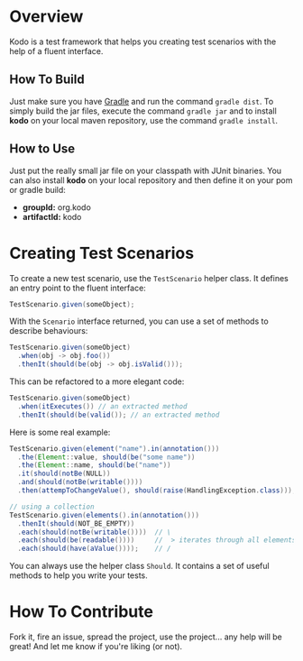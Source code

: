 # Overview

Kodo is a test framework that helps you creating test scenarios with the help of a fluent interface.

## How To Build

Just make sure you have [Gradle][] and run the command `gradle dist`. To simply build the jar files, execute the command `gradle jar` and to install **kodo** on your local maven repository, use the command `gradle install`.

## How to Use

Just put the really small jar file on your classpath with JUnit binaries. You can also install **kodo** on your local repository and then define it on your pom or gradle build:

- **groupId:** org.kodo
- **artifactId:** kodo

# Creating Test Scenarios

To create a new test scenario, use the `TestScenario` helper class. It defines an entry point to the fluent interface:

~~~java
TestScenario.given(someObject);
~~~

With the `Scenario` interface returned, you can use a set of methods to describe behaviours:

~~~java
TestScenario.given(someObject)
  .when(obj -> obj.foo())
  .thenIt(should(be(obj -> obj.isValid()));
~~~

This can be refactored to a more elegant code:

~~~java
TestScenario.given(someObject)
  .when(itExecutes()) // an extracted method
  .thenIt(should(be(valid()); // an extracted method
~~~

Here is some real example:

~~~java
TestScenario.given(element("name").in(annotation()))
  .the(Element::value, should(be("some name"))
  .the(Element::name, should(be("name"))
  .it(should(notBe(NULL))
  .and(should(notBe(writable())))
  .then(attempToChangeValue(), should(raise(HandlingException.class)));

// using a collection
TestScenario.given(elements().in(annotation()))
  .thenIt(should(NOT_BE_EMPTY))
  .each(should(notBe(writable())))  // \
  .each(should(be(readable())))     //  > iterates through all elements
  .each(should(have(aValue())));    // /
~~~

You can always use the helper class `Should`. It contains a set of useful methods to help you write your tests.

# How To Contribute

Fork it, fire an issue, spread the project, use the project... any help will be great! And let me know if you're liking (or not).

[gradle]: <http://gradle.org>
